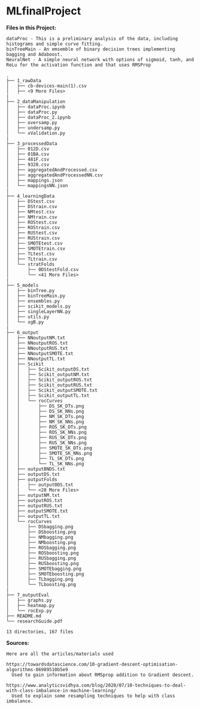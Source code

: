# MLfinalProject


**Files in this Project:**

    dataProc - This is a preliminary analysis of the data, including histograms and simple curve fitting.
    binTreeMain - An emsemble of binary decision trees implementing bagging and Adaboost.
    NeuralNet - A simple neural network with options of sigmoid, tanh, and ReLu for the activation function and that uses RMSProp


```
.
├── 1_rawData
│   ├── cb-devices-main(1).csv
│   ├── <9 More Files>
|
├── 2_dataManipulation
│   ├── dataProc.ipynb
│   ├── dataProc.py
│   ├── dataProc_2.ipynb
│   ├── oversamp.py
│   ├── undersamp.py
│   └── xValidation.py
|
├── 3_processedData
│   ├── 012D.csv
│   ├── 01BA.csv
│   ├── 481F.csv
│   ├── 9328.csv
│   ├── aggregatedAndProcessed.csv
│   ├── aggregatedAndProcessedNN.csv
│   ├── mappings.json
│   └── mappingsNN.json
|
├── 4_learningData
│   ├── DStest.csv
│   ├── DStrain.csv
│   ├── NMtest.csv
│   ├── NMtrain.csv
│   ├── ROStest.csv
│   ├── ROStrain.csv
│   ├── RUStest.csv
│   ├── RUStrain.csv
│   ├── SMOTEtest.csv
│   ├── SMOTEtrain.csv
│   ├── TLtest.csv
│   ├── TLtrain.csv
│   └── stratFolds
│       ├── 0DStestFold.csv
│       └── <41 More Files>
|
├── 5_models
│   ├── binTree.py
│   ├── binTreeMain.py
│   ├── ensembles.py
│   ├── scikit_models.py
│   ├── singleLayerNN.py
│   ├── utils.py
│   └── xgB.py
|
├── 6_output
│   ├── NNoutputNM.txt
│   ├── NNoutputROS.txt
│   ├── NNoutputRUS.txt
│   ├── NNoutputSMOTE.txt
│   ├── NNoutputTL.txt
│   ├── Scikit
│   │   ├── Scikit_outputDS.txt
│   │   ├── Scikit_outputNM.txt
│   │   ├── Scikit_outputROS.txt
│   │   ├── Scikit_outputRUS.txt
│   │   ├── Scikit_outputSMOTE.txt
│   │   ├── Scikit_outputTL.txt
│   │   └── rocCurves
│   │       ├── DS_SK_DTs.png
│   │       ├── DS_SK_NNs.png
│   │       ├── NM_SK_DTs.png
│   │       ├── NM_SK_NNs.png
│   │       ├── ROS_SK_DTs.png
│   │       ├── ROS_SK_NNs.png
│   │       ├── RUS_SK_DTs.png
│   │       ├── RUS_SK_NNs.png
│   │       ├── SMOTE_SK_DTs.png
│   │       ├── SMOTE_SK_NNs.png
│   │       ├── TL_SK_DTs.png
│   │       └── TL_SK_NNs.png
│   ├── outputBNDS.txt
│   ├── outputDS.txt
│   ├── outputFolds
│   │   ├── output0DS.txt
│   |   └── <20 More Files>
│   ├── outputNM.txt
│   ├── outputROS.txt
│   ├── outputRUS.txt
│   ├── outputSMOTE.txt
│   ├── outputTL.txt
│   └── rocCurves
│       ├── DSbagging.png
│       ├── DSboosting.png
│       ├── NMbagging.png
│       ├── NMboosting.png
│       ├── ROSbagging.png
│       ├── ROSboosting.png
│       ├── RUSbagging.png
│       ├── RUSboosting.png
│       ├── SMOTEbagging.png
│       ├── SMOTEboosting.png
│       ├── TLbagging.png
│       └── TLboosting.png
|
├── 7_outputEval
│   ├── graphs.py
│   ├── heatmap.py
│   └── rocExp.py
├── README.md
└── researchGuide.pdf

13 directories, 167 files
```


**Sources:**

    Here are all the articles/materials used

    https://towardsdatascience.com/10-gradient-descent-optimisation-algorithms-86989510b5e9
      Used to gain information about RMSprop addition to Gradient descent.

    https://www.analyticsvidhya.com/blog/2020/07/10-techniques-to-deal-with-class-imbalance-in-machine-learning/
      Used to explain some resampling techniques to help with class imbalance.
